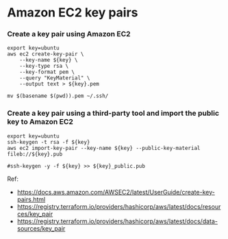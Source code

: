 # Amazon EC2 key pairs

### Create a key pair using Amazon EC2

```
export key=ubuntu
aws ec2 create-key-pair \
    --key-name ${key} \
    --key-type rsa \
    --key-format pem \
    --query "KeyMaterial" \
    --output text > ${key}.pem

mv $(basename $(pwd)).pem ~/.ssh/
```

### Create a key pair using a third-party tool and import the public key to Amazon EC2


```
export key=ubuntu
ssh-keygen -t rsa -f ${key}
aws ec2 import-key-pair --key-name ${key} --public-key-material fileb://${key}.pub

#ssh-keygen -y -f ${key} >> ${key}_public.pub
```

Ref:
* https://docs.aws.amazon.com/AWSEC2/latest/UserGuide/create-key-pairs.html
* https://registry.terraform.io/providers/hashicorp/aws/latest/docs/resources/key_pair
* https://registry.terraform.io/providers/hashicorp/aws/latest/docs/data-sources/key_pair
